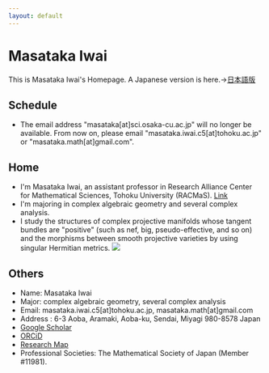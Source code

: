 ```yaml
---
layout: default
---
```




# **Masataka Iwai**
This is Masataka Iwai's Homepage.
A Japanese version is here.→[日本語版](https://masataka123.github.io/blog3/)

## **Schedule**
- The email address "masataka[at]sci.osaka-cu.ac.jp" will no longer be available.
From now on, please email "masataka.iwai.c5[at]tohoku.ac.jp" or "masataka.math[at]gmail.com". 

## **Home**
- I'm Masataka Iwai, an assistant professor in Research Alliance Center for Mathematical Sciences, Tohoku University (RACMaS). [Link](http://www.racmas.tohoku.ac.jp/organization.php)
- I'm majoring in complex algebraic geometry and several complex analysis.
- I study the structures of complex projective manifolds whose tangent bundles are "positive" (such as nef, big, pseudo-effective, and so on) and the morphisms between smooth projective varieties by using singular Hermitian metrics.
![](https://masataka123.github.io/blog3_e/picture/1.jpg )

## **Others**
- Name: Masataka Iwai
- Major: complex algebraic geometry, several complex analysis
- Email: masataka.iwai.c5[at]tohoku.ac.jp, masataka.math[at]gmail.com 
- Address : 6-3 Aoba, Aramaki, Aoba-ku, Sendai, Miyagi 980-8578 Japan
- [Google Scholar](https://scholar.google.com/citations?hl=ja&user=ZTKnR6QAAAAJ)
- [ORCiD](https://orcid.org/0000-0002-0273-0360)
- [Research Map](https://researchmap.jp/Masataka_iwai)
- Professional Societies: The Mathematical Society of Japan (Member #11981).


